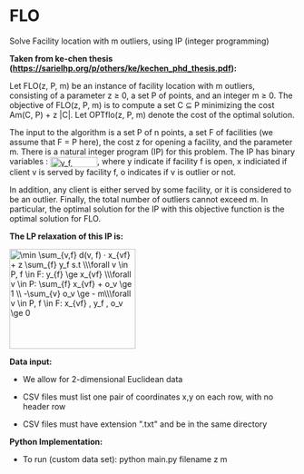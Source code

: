 # FLO
Solve Facility location with m outliers, using IP (integer programming)

**Taken from ke-chen thesis (https://sarielhp.org/p/others/ke/kechen_phd_thesis.pdf):**

Let FLO(z, P, m) be an instance of facility location with m outliers, consisting of a parameter z ≥ 0, a set P of points, and an integer m ≥ 0.
The objective of FLO(z, P, m) is to compute a set C ⊆ P minimizing the cost Am(C, P) + z |C|. Let
OPTflo(z, P, m) denote the cost of the optimal solution.

The input to the algorithm is a set P of n points, a set F of facilities (we assume that F = P here),
the cost z for opening a facility, and the parameter m. 
There is a natural integer program (IP) for this problem. The IP has binary variables :
<img src="http://www.sciweavers.org/tex2img.php?eq=y_f%2C%20x_%7Bvf%7D%2C%20o_v&bc=White&fc=Black&im=jpg&fs=12&ff=arev&edit=0" align="center" border="0" alt="y_f, x_{vf}, o_v" width="83" height="18" />, where y indicate if facility f is open, x indiciated if client v is served by facility f, o indicates if v is outlier or not.

In addition, any client is either served by some facility, or it is considered to be an outlier. Finally, the total number of outliers cannot exceed m. In particular, the optimal solution for the IP with this objective function is the optimal solution for FLO.

**The LP relaxation of this IP is:**

<img src="http://www.sciweavers.org/tex2img.php?eq=%5Cmin%20%5Csum_%7Bv%2Cf%7D%20d%28v%2C%20f%29%20%C2%B7%20x_%7Bvf%7D%20%2B%20z%20%5Csum_%7Bf%7D%20y_f%20s.t%20%5C%5C%0A%5Cforall%20v%20%5Cin%20P%2C%20f%20%5Cin%20F%3A%20y_%7Bf%7D%20%5Cge%20%20x_%7Bvf%7D%20%20%5C%5C%0A%5Cforall%20v%20%5Cin%20P%3A%20%5Csum_%7Bf%7D%20x_%7Bvf%7D%20%2B%20o_v%20%5Cge%201%20%5C%5C%20-%5Csum_%7Bv%7D%20o_v%20%5Cge%20-%20m%5C%5C%0A%5Cforall%20v%20%5Cin%20P%2C%20f%20%5Cin%20F%3A%20x_%7Bvf%7D%20%2C%20y_f%20%2C%20o_v%20%5Cge%200&bc=White&fc=Black&im=jpg&fs=12&ff=modern&edit=0" align="center" border="0" alt="\min \sum_{v,f} d(v, f) · x_{vf} + z \sum_{f} y_f s.t \\\forall v \in P, f \in F: y_{f} \ge  x_{vf}  \\\forall v \in P: \sum_{f} x_{vf} + o_v \ge 1 \\ -\sum_{v} o_v \ge - m\\\forall v \in P, f \in F: x_{vf} , y_f , o_v \ge 0" width="222" height="176" />


**Data input:**

* We allow for 2-dimensional Euclidean data

* CSV files must list one pair of coordinates x,y on each row, with no header row

* CSV files must have extension ".txt" and be in the same directory

**Python Implementation:**

* To run (custom data set): python main.py filename z m
